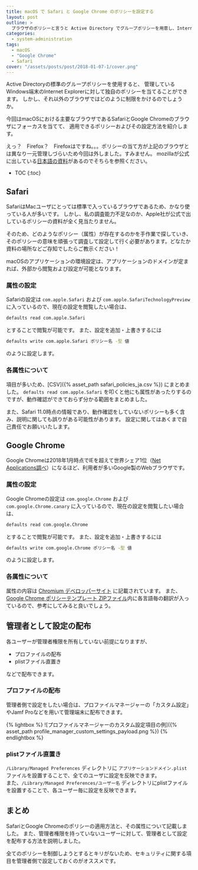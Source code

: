 ```yaml
---
title: macOS で Safari と Google Chrome のポリシーを設定する
layout: post
outline: >
  ブラウザのポリシーと言うと Active Directory でグループポリシーを用意し、Internet Explorer の設定を行うというのはよく聞く話ですが、今回は macOS の場合はどうすればよいかを Safari と Google Chrome を題材として紹介していきます。
categories:
  - system-administration
tags:
  - macOS
  - "Google Chrome"
  - Safari
cover: "/assets/posts/post/2018-01-07-1/cover.png"
---
```


Active Directoryの標準のグループポリシーを使用すると、
管理しているWindows端末のInternet Explorerに対して独自のポリシーを当てることができます。
しかし、それ以外のブラウザではどのように制限をかけるのでしょうか。

今回はmacOSにおける主要なブラウザであるSafariとGoogle Chromeのブラウザにフォーカスを当てて、
適用できるポリシーおよびその設定方法を紹介します。

えっ？　Firefox？　Firefoxはですね。。。ポリシーの当て方が上記のブラウザとは異なり一元管理しづらいため今回は外しました。すみません。
mozillaが公式に出している[日本語の資料](https://github.com/mozilla-japan/enterprise/blob/master/FAQ.md)があるのでそちらを参照ください。

* TOC
{:toc}

## Safari
SafariはMacユーザにとっては標準で入っているブラウザであるため、かなり使っている人が多いです。
しかし、私の調査能力不足なのか、Apple社が公式で出しているポリシーの資料が全く見当たりません。

そのため、どのようなポリシー（属性）が存在するのかを手作業で探していき、そのポリシーの意味を頑張って調査して設定して行く必要があります。どなたか資料の場所などご存知でしたらご教示ください！

macOSのアプリケーションの環境設定は、アプリケーションのドメインが定まれば、外部から閲覧および設定が可能となります。

### 属性の設定

Safariの設定は `com.apple.Safari` および `com.apple.SafariTechnologyPreview` に入っているので、現在の設定を閲覧したい場合は、

```sh
defaults read com.apple.Safari
```

とすることで閲覧が可能です。
また、設定を追加・上書きするには

```sh
defaults write com.apple.Safari ポリシー名 -型 値
```

のように設定します。

### 各属性について

項目が多いため、[CSV]({% asset_path safari_policies_ja.csv %}) にまとめました。
`defaults read com.apple.Safari` を叩くと他にも属性があったりするのですが、動作確認ができておらず分かる範囲をまとめました。

また、Safari 11.0時点の情報であり、動作確認をしていないポリシーも多く含み、説明に関しても誤りがある可能性があります。
設定に関してはあくまで自己責任でお願いいたします。

## Google Chrome
Google Chromeは2018年1月時点でIEを超えて世界シェア1位（[Net Applications調べ](https://netmarketshare.com/browser-market-share.aspx)）になるほど、利用者が多いGoogle製のWebブラウザです。

### 属性の設定

Google Chromeの設定は `com.google.Chrome` および `com.google.Chrome.canary` に入っているので、現在の設定を閲覧したい場合は、

```sh
defaults read com.google.Chrome
```

とすることで閲覧が可能です。
また、設定を追加・上書きするには

```sh
defaults write com.google.Chrome ポリシー名 -型 値
```

のように設定します。

### 各属性について

属性の内容は [Chromium デベロッパーサイト](http://www.chromium.org/administrators/policy-list-3) に記載されています。
また、[Google Chrome ポリシーテンプレート ZIPファイル](https://dl.google.com/dl/edgedl/chrome/policy/policy_templates.zip)内に各言語毎の翻訳が入っているので、参考にしてみると良いでしょう。

## 管理者として設定の配布

各ユーザーが管理者権限を所有していない前提になりますが、

- プロファイルの配布
- plistファイル直置き

などで配布できます。

### プロファイルの配布
管理者側で設定をしたい場合は、プロファイルマネージャーの「カスタム設定」やJamf Proなどを用いて管理端末に配布できます。

{% lightbox %}
![プロファイルマネージャーのカスタム設定項目の例]({% asset_path profile_manager_custom_settings_payload.png %})
{% endlightbox %}

### plistファイル直置き
`/Library/Managed Preferences` ディレクトリに `アプリケーションドメイン.plist` ファイルを設置することで、全てのユーザに設定を反映できます。  
また、`/Library/Managed Preferences/ユーザー名` ディレクトリにplistファイルを設置することで、各ユーザー毎に設定を反映できます。

## まとめ
SafariとGoogle Chromeのポリシーの適用方法と、その属性について記載しました。
また、管理者権限を持っていないユーザーに対して、管理者として設定を配布する方法を説明しました。

全てのポリシーを制御しようとするとキリがないため、セキュリティに関する項目を管理者側で設定しておくのがオススメです。

